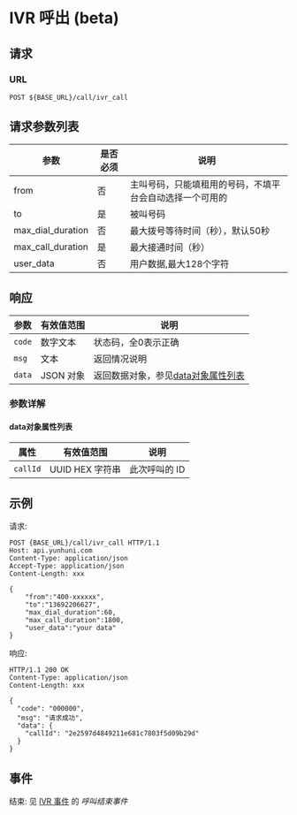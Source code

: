 # IVR 呼出 (beta)
<!-- toc -->

## 请求

### URL

```
POST ${BASE_URL}/call/ivr_call
```

## 请求参数列表
| 参数                | 是否必须 | 说明                           |
| ----------------- | ---- | ---------------------------- |
| from              | 否    | 主叫号码，只能填租用的号码，不填平台会自动选择一个可用的 |
| to                | 是    | 被叫号码                         |
| max_dial_duration | 否    | 最大拨号等待时间（秒），默认50秒            |
| max_call_duration | 是    | 最大接通时间（秒）                    |
| user_data         | 否    | 用户数据,最大128个字符                |



## 响应

| 参数     | 有效值范围   | 说明                            |
| ------ | ------- | ----------------------------- |
| `code` | 数字文本    | 状态码，全0表示正确                    |
| `msg`  | 文本      | 返回情况说明                        |
| `data` | JSON 对象 | 返回数据对象，参见[data对象属性列表](#data对象属性列表)|


### 参数详解

#### data对象属性列表

| 属性       | 有效值范围        | 说明       |
| -------- | ------------ | -------- |
| `callId` | UUID HEX 字符串 | 此次呼叫的 ID |



## 示例

请求:
```http
POST {BASE_URL}/call/ivr_call HTTP/1.1
Host: api.yunhuni.com
Content-Type: application/json
Accept-Type: application/json
Content-Length: xxx

{
	"from":"400-xxxxxx",
	"to":"13692206627",
	"max_dial_duration":60,
	"max_call_duration":1800,
	"user_data":"your data"
}
```

响应:
```http
HTTP/1.1 200 OK
Content-Type: application/json
Content-Length: xxx

{
  "code": "000000",
  "msg": "请求成功",
  "data": {
    "callId": "2e2597d4849211e681c7803f5d09b29d"
  }
}
```


## 事件

结束: 见 [IVR 事件](../evt/ivr/index.md) 的 *呼叫结束事件*
